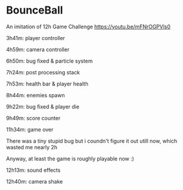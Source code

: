 # BounceBall
An imitation of 12h Game Challenge https://youtu.be/mFNrOGPVls0

3h41m: player controller

4h59m: camera controller

6h50m: bug fixed & particle system

7h24m: post processing stack

7h53m: health bar & player health

8h44m: enemies spawn

9h22m: bug fixed & player die

9h49m: score counter

11h34m: game over

There was a tiny stupid bug but i coundn't figure it out utill now, which wasted me nearly 2h

Anyway, at least the game is roughly playable now :)

12h13m: sound effects

12h40m: camera shake